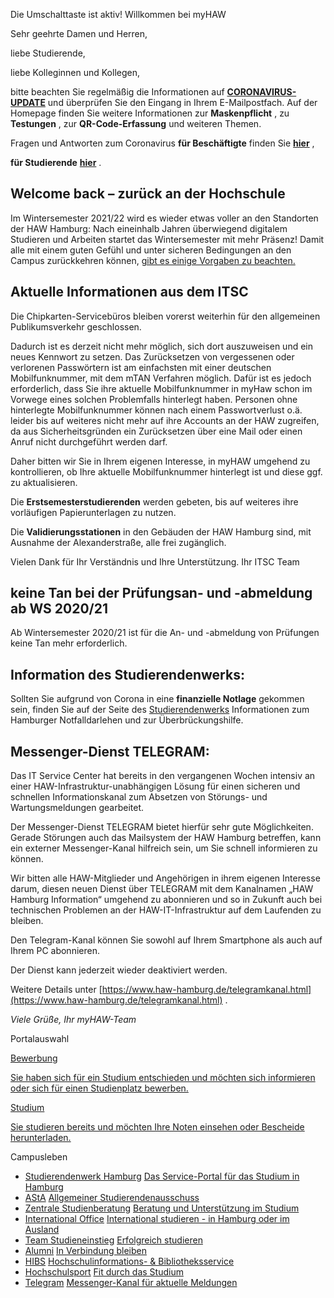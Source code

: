 Die Umschalttaste ist aktiv!
Willkommen bei myHAW

Sehr geehrte Damen und Herren,

liebe Studierende,

liebe Kolleginnen und Kollegen,

bitte beachten Sie regelmäßig die Informationen auf
**[CORONAVIRUS-UPDATE](https://www.haw-hamburg.de/corona/)**
und überprüfen Sie den Eingang in Ihrem E-Mailpostfach. Auf der Homepage finden Sie weitere Informationen zur
**Maskenpflicht**
, zu
**Testungen**
, zur
**QR-Code-Erfassung**
und weiteren Themen.

Fragen und Antworten zum Coronavirus
**für Beschäftigte**
finden Sie
**[hier](https://www.haw-hamburg.de/corona/faq-beschaeftigte/)**
,

**für Studierende**
**[hier](https://www.haw-hamburg.de/corona/faq-studium-und-lehre/)**
.

## Welcome back – zurück an der Hochschule

Im Wintersemester 2021/22 wird es wieder etwas voller an den Standorten der HAW Hamburg: Nach eineinhalb Jahren überwiegend digitalem Studieren und Arbeiten startet das Wintersemester mit mehr Präsenz! Damit alle mit einem guten Gefühl und unter sicheren Bedingungen an den Campus zurückkehren können,
[gibt es einige Vorgaben zu beachten.](https://www.haw-hamburg.de/detail/news/news/show/welcome-back-zurueck-an-der-hochschule/)

## Aktuelle Informationen aus dem ITSC

Die Chipkarten-Servicebüros bleiben vorerst weiterhin für den allgemeinen Publikumsverkehr geschlossen.

Dadurch ist es derzeit nicht mehr möglich, sich dort auszuweisen und ein neues Kennwort zu setzen. Das Zurücksetzen von vergessenen oder verlorenen Passwörtern ist am einfachsten mit einer deutschen Mobilfunknummer, mit dem mTAN Verfahren möglich. Dafür ist es jedoch erforderlich, dass Sie ihre aktuelle Mobilfunknummer in myHaw schon im Vorwege eines solchen Problemfalls hinterlegt haben. Personen ohne hinterlegte Mobilfunknummer können nach einem Passwortverlust o.ä. leider bis auf weiteres nicht mehr auf ihre Accounts an der HAW zugreifen, da aus Sicherheitsgründen ein Zurücksetzen über eine Mail oder einen Anruf nicht durchgeführt werden darf.

Daher bitten wir Sie in Ihrem eigenen Interesse, in myHAW umgehend zu kontrollieren, ob Ihre aktuelle Mobilfunknummer hinterlegt ist und diese ggf. zu aktualisieren.

Die
**Erstsemesterstudierenden**
werden gebeten, bis auf weiteres ihre vorläufigen Papierunterlagen zu nutzen.

Die
**Validierungsstationen**
in den Gebäuden der HAW Hamburg&nbsp;sind, mit Ausnahme der Alexanderstraße, alle frei&nbsp;zugänglich.

Vielen Dank für Ihr Verständnis und Ihre Unterstützung. Ihr ITSC Team

## keine Tan bei der Prüfungsan- und -abmeldung ab WS 2020/21

Ab Wintersemester 2020/21 ist für die An- und -abmeldung von Prüfungen keine Tan mehr erforderlich.

## Information des Studierendenwerks:

Sollten Sie aufgrund von Corona in eine
**finanzielle Notlage**
gekommen sein, finden Sie auf der Seite des
[Studierendenwerks](https://www.studierendenwerk-hamburg.de/das-studierendenwerk-hamburg/corona-pandemie-informationen-und-unterstuetzung)
Informationen zum Hamburger Notfalldarlehen und zur Überbrückungshilfe.

## Messenger-Dienst TELEGRAM:

Das IT Service Center hat bereits in den vergangenen Wochen intensiv an einer HAW-Infrastruktur-unabhängigen Lösung für einen sicheren und schnellen Informationskanal zum Absetzen von Störungs- und Wartungsmeldungen gearbeitet.

Der Messenger-Dienst TELEGRAM bietet hierfür sehr gute Möglichkeiten. Gerade Störungen auch das Mailsystem der HAW Hamburg betreffen, kann ein externer Messenger-Kanal hilfreich sein, um Sie schnell informieren zu können.

Wir bitten alle HAW-Mitglieder und Angehörigen in ihrem eigenen Interesse darum, diesen neuen Dienst über TELEGRAM mit dem Kanalnamen „HAW Hamburg Information“ umgehend zu abonnieren und so in Zukunft auch bei technischen Problemen an der HAW-IT-Infrastruktur auf dem Laufenden zu bleiben.

Den Telegram-Kanal können Sie sowohl auf Ihrem Smartphone als auch auf Ihrem PC abonnieren.

Der Dienst kann jederzeit wieder deaktiviert werden.

Weitere Details unter
[https://www.haw-hamburg.de/telegramkanal.html](https://www.haw-hamburg.de/telegramkanal.html)
.

*Viele Grüße, Ihr myHAW-Team*

Portalauswahl

[Bewerbung](https://myhaw.haw-hamburg.de/qisserver/pages/cs/sys/portal/hisinoneStartPage.faces?page=1)

[Sie haben sich für ein Studium entschieden und möchten sich informieren oder sich für einen Studienplatz bewerben.](https://myhaw.haw-hamburg.de/qisserver/pages/cs/sys/portal/hisinoneStartPage.faces?page=1)

[Studium](https://myhaw.haw-hamburg.de/qisserver/pages/cs/sys/portal/hisinoneStartPage.faces?page=Studium)

[Sie studieren bereits und möchten Ihre Noten einsehen oder Bescheide herunterladen.](https://myhaw.haw-hamburg.de/qisserver/pages/cs/sys/portal/hisinoneStartPage.faces?page=Studium)

Campusleben
- [Studierendenwerk Hamburg](https://www.studierendenwerk-hamburg.de/)
[Das Service-Portal für das Studium in Hamburg](https://www.studierendenwerk-hamburg.de/)
- [AStA](https://www.haw-hamburg.de/studium/campusleben/asta.html)
[Allgemeiner Studierendenausschuss](https://www.haw-hamburg.de/studium/campusleben/asta.html)
- [Zentrale Studienberatung](https://www.haw-hamburg.de/studium/beratung/)
[Beratung und Unterstützung im Studium](https://www.haw-hamburg.de/studium/beratung/)
- [International Office](https://www.haw-hamburg.de/international.html)
[International studieren - in Hamburg oder im Ausland](https://www.haw-hamburg.de/international.html)
- [Team Studieneinstieg](https://www.haw-hamburg.de/studium/studieneinstieg/)
[Erfolgreich studieren](https://www.haw-hamburg.de/studium/studieneinstieg/)
- [Alumni](https://www.haw-hamburg.de/hochschule/hochschuleinheiten/zentrum-fuer-karriereplanung/alumni/)
[In Verbindung bleiben](https://www.haw-hamburg.de/hochschule/hochschuleinheiten/zentrum-fuer-karriereplanung/alumni/)
- [HIBS](https://www.haw-hamburg.de/hibs.html)
[Hochschulinformations- &amp; Bibliotheksservice](https://www.haw-hamburg.de/hibs.html)
- [Hochschulsport](https://www.haw-hamburg.de/studium/campusleben/kultur-und-sport/)
[Fit durch das Studium](https://www.haw-hamburg.de/studium/campusleben/kultur-und-sport/)
- [Telegram](https://www.haw-hamburg.de/telegramkanal.html#c86598)
[Messenger-Kanal für aktuelle Meldungen](https://www.haw-hamburg.de/telegramkanal.html#c86598)
